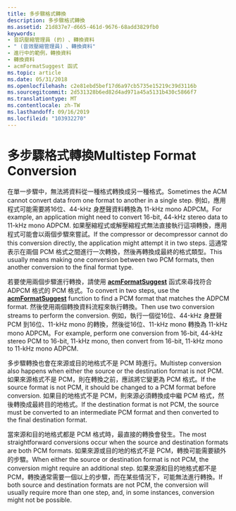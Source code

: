 ```yaml
---
title: 多步驟格式轉換
description: 多步驟格式轉換
ms.assetid: 21d837e7-d665-461d-9676-68add3829fb0
keywords:
- 音訊壓縮管理員 (的) 、轉換資料
- " (音效壓縮管理員) 、轉換資料"
- 進行中的範例，轉換資料
- 轉換資料
- acmFormatSuggest 函式
ms.topic: article
ms.date: 05/31/2018
ms.openlocfilehash: c2e81ebd5bef17d6a97cb5735e15219c39d3116b
ms.sourcegitcommit: 2d531328b6ed82d4ad971a45a5131b430c5866f7
ms.translationtype: MT
ms.contentlocale: zh-TW
ms.lasthandoff: 09/16/2019
ms.locfileid: "103932270"
---
```

# <a name="multistep-format-conversion"></a><span data-ttu-id="17e12-108">多步驟格式轉換</span><span class="sxs-lookup"><span data-stu-id="17e12-108">Multistep Format Conversion</span></span>

<span data-ttu-id="17e12-109">在單一步驟中，無法將資料從一種格式轉換成另一種格式。</span><span class="sxs-lookup"><span data-stu-id="17e12-109">Sometimes the ACM cannot convert data from one format to another in a single step.</span></span> <span data-ttu-id="17e12-110">例如，應用程式可能需要將16位、44-kHz 身歷聲資料轉換為 11-kHz mono ADPCM。</span><span class="sxs-lookup"><span data-stu-id="17e12-110">For example, an application might need to convert 16-bit, 44-kHz stereo data to 11-kHz mono ADPCM.</span></span> <span data-ttu-id="17e12-111">如果壓縮程式或解壓縮程式無法直接執行這項轉換，應用程式可能會以兩個步驟來嘗試。</span><span class="sxs-lookup"><span data-stu-id="17e12-111">If the compressor or decompressor cannot do this conversion directly, the application might attempt it in two steps.</span></span> <span data-ttu-id="17e12-112">這通常表示在兩個 PCM 格式之間進行一次轉換，然後再轉換成最終的格式類型。</span><span class="sxs-lookup"><span data-stu-id="17e12-112">This usually means making one conversion between two PCM formats, then another conversion to the final format type.</span></span>

<span data-ttu-id="17e12-113">若要使用兩個步驟進行轉換，請使用 [**acmFormatSuggest**](/windows/desktop/api/Msacm/nf-msacm-acmformatsuggest) 函式來尋找符合 ADPCM 格式的 PCM 格式。</span><span class="sxs-lookup"><span data-stu-id="17e12-113">To convert in two steps, use the [**acmFormatSuggest**](/windows/desktop/api/Msacm/nf-msacm-acmformatsuggest) function to find a PCM format that matches the ADPCM format.</span></span> <span data-ttu-id="17e12-114">然後使用兩個轉換資料流程來執行轉換。</span><span class="sxs-lookup"><span data-stu-id="17e12-114">Then use two conversion streams to perform the conversion.</span></span> <span data-ttu-id="17e12-115">例如，執行一個從16位、44-kHz 身歷聲 PCM 到16位、11-kHz mono 的轉換，然後從16位、11-kHz mono 轉換為 11-kHz mono ADPCM。</span><span class="sxs-lookup"><span data-stu-id="17e12-115">For example, perform one conversion from 16-bit, 44-kHz stereo PCM to 16-bit, 11-kHz mono, then convert from 16-bit, 11-kHz mono to 11-kHz mono ADPCM.</span></span>

<span data-ttu-id="17e12-116">多步驟轉換也會在來源或目的地格式不是 PCM 時進行。</span><span class="sxs-lookup"><span data-stu-id="17e12-116">Multistep conversion also happens when either the source or the destination format is not PCM.</span></span> <span data-ttu-id="17e12-117">如果來源格式不是 PCM，則在轉換之前，應該將它變更為 PCM 格式。</span><span class="sxs-lookup"><span data-stu-id="17e12-117">If the source format is not PCM, it should be changed to a PCM format before conversion.</span></span> <span data-ttu-id="17e12-118">如果目的地格式不是 PCM，則來源必須轉換成中繼 PCM 格式，然後轉換成最終目的地格式。</span><span class="sxs-lookup"><span data-stu-id="17e12-118">If the destination format is not PCM, the source must be converted to an intermediate PCM format and then converted to the final destination format.</span></span>

<span data-ttu-id="17e12-119">當來源和目的地格式都是 PCM 格式時，最直接的轉換會發生。</span><span class="sxs-lookup"><span data-stu-id="17e12-119">The most straightforward conversions occur when the source and destination formats are both PCM formats.</span></span> <span data-ttu-id="17e12-120">如果來源或目的地的格式不是 PCM，轉換可能需要額外的步驟。</span><span class="sxs-lookup"><span data-stu-id="17e12-120">When either the source or destination format is not PCM, the conversion might require an additional step.</span></span> <span data-ttu-id="17e12-121">如果來源和目的地格式都不是 PCM，轉換通常需要一個以上的步驟，而在某些情況下，可能無法進行轉換。</span><span class="sxs-lookup"><span data-stu-id="17e12-121">If both source and destination formats are not PCM, the conversion will usually require more than one step, and, in some instances, conversion might not be possible.</span></span>

 

 




